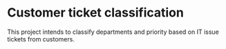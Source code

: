 # Customer ticket classification
This project intends to classify departments and priority based on IT issue tickets from customers. 
